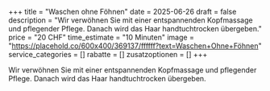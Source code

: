 +++
title = "Waschen ohne Föhnen"
date = 2025-06-26
draft = false
description = "Wir verwöhnen Sie mit einer entspannenden Kopfmassage und pflegender Pflege. Danach wird das Haar handtuchtrocken übergeben."
price = "20 CHF"
time_estimate = "10 Minuten"
image = "https://placehold.co/600x400/369137/ffffff?text=Waschen+Ohne+Föhnen"
service_categories = []
rabatte = []
zusatzoptionen = []
+++

Wir verwöhnen Sie mit einer entspannenden Kopfmassage und pflegender Pflege. Danach wird das Haar handtuchtrocken übergeben.

